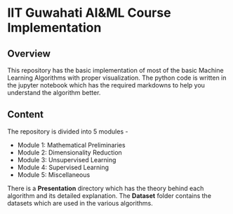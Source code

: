 # IIT Guwahati AI&ML Course Implementation

## Overview

This repository has the basic implementation of most of the basic Machine Learning Algorithms with proper visualization. The python code is written in the jupyter notebook which has the required markdowns to help you understand the algorithm better.

## Content

The repository is divided into 5 modules - 

<ul>
  <li>Module 1: Mathematical Preliminaries</li>
  <li>Module 2: Dimensionality Reduction </li>
  <li>Module 3: Unsupervised Learning </li>
  <li>Module 4: Supervised Learning </li>
  <li>Module 5: Miscellaneous </li>
  
 </ul>
 
 
There is a __Presentation__ directory which has the theory behind each algorithm and its detailed explanation. The __Dataset__ folder contains the datasets which are used in the various algorithms.


